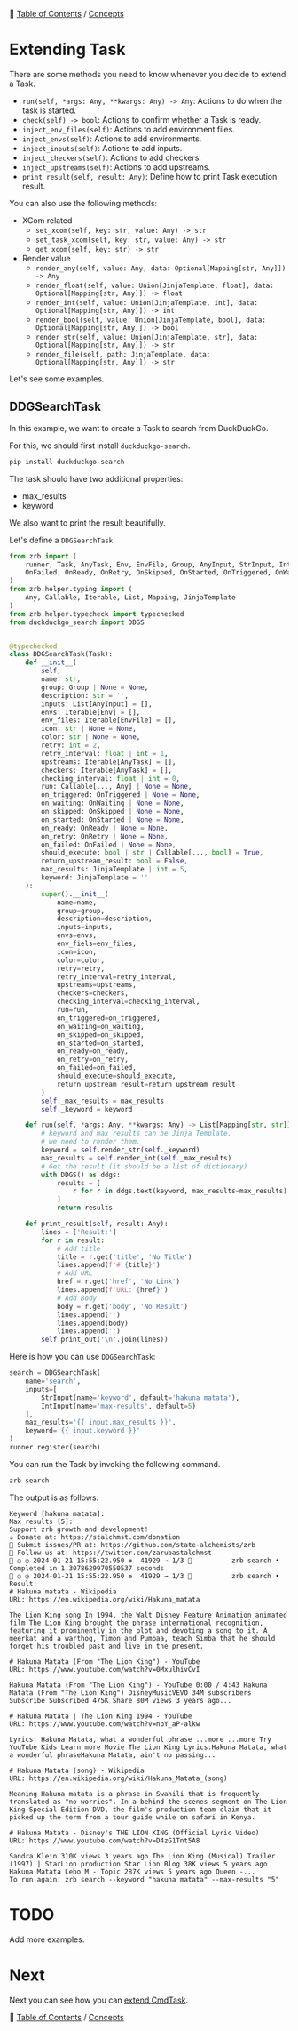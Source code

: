 🔖 [Table of Contents](../README.md) / [Concepts](README.md)

# Extending Task

There are some methods you need to know whenever you decide to extend a Task.

- `run(self, *args: Any, **kwargs: Any) -> Any`: Actions to do when the task is started.
- `check(self) -> bool`: Actions to confirm whether a Task is ready.
- `inject_env_files(self)`: Actions to add environment files.
- `inject_envs(self)`: Actions to add environments.
- `inject_inputs(self)`: Actions to add inputs.
- `inject_checkers(self)`: Actions to add checkers.
- `inject_upstreams(self)`: Actions to add upstreams.
- `print_result(self, result: Any)`: Define how to print Task execution result.

You can also use the following methods:

- XCom related
    - `set_xcom(self, key: str, value: Any) -> str`
    - `set_task_xcom(self, key: str, value: Any) -> str`
    - `get_xcom(self, key: str) -> str`
- Render value
    - `render_any(self, value: Any, data: Optional[Mapping[str, Any]]) -> Any`
    - `render_float(self, value: Union[JinjaTemplate, float], data: Optional[Mapping[str, Any]]) -> float`
    - `render_int(self, value: Union[JinjaTemplate, int], data: Optional[Mapping[str, Any]]) -> int`
    - `render_bool(self, value: Union[JinjaTemplate, bool], data: Optional[Mapping[str, Any]]) -> bool`
    - `render_str(self, value: Union[JinjaTemplate, str], data: Optional[Mapping[str, Any]]) -> str`
    - `render_file(self, path: JinjaTemplate, data: Optional[Mapping[str, Any]]) -> str`


Let's see some examples.

## DDGSearchTask

In this example, we want to create a Task to search from DuckDuckGo.

For this, we should first install `duckduckgo-search`.

```bash
pip install duckduckgo-search
```

The task should have two additional properties:

- max_results
- keyword

We also want to print the result beautifully.

Let's define a `DDGSearchTask`.

```python
from zrb import (
    runner, Task, AnyTask, Env, EnvFile, Group, AnyInput, StrInput, IntInput,
    OnFailed, OnReady, OnRetry, OnSkipped, OnStarted, OnTriggered, OnWaiting
)
from zrb.helper.typing import (
    Any, Callable, Iterable, List, Mapping, JinjaTemplate
)
from zrb.helper.typecheck import typechecked
from duckduckgo_search import DDGS


@typechecked
class DDGSearchTask(Task):
    def __init__(
        self,
        name: str,
        group: Group | None = None,
        description: str = '',
        inputs: List[AnyInput] = [],
        envs: Iterable[Env] = [],
        env_files: Iterable[EnvFile] = [],
        icon: str | None = None,
        color: str | None = None,
        retry: int = 2,
        retry_interval: float | int = 1,
        upstreams: Iterable[AnyTask] = [],
        checkers: Iterable[AnyTask] = [],
        checking_interval: float | int = 0,
        run: Callable[..., Any] | None = None,
        on_triggered: OnTriggered | None = None,
        on_waiting: OnWaiting | None = None,
        on_skipped: OnSkipped | None = None,
        on_started: OnStarted | None = None,
        on_ready: OnReady | None = None,
        on_retry: OnRetry | None = None,
        on_failed: OnFailed | None = None,
        should_execute: bool | str | Callable[..., bool] = True,
        return_upstream_result: bool = False,
        max_results: JinjaTemplate | int = 5,
        keyword: JinjaTemplate = ''
    ):
        super().__init__(
            name=name,
            group=group,
            description=description,
            inputs=inputs,
            envs=envs,
            env_fiels=env_files,
            icon=icon,
            color=color,
            retry=retry,
            retry_interval=retry_interval,
            upstreams=upstreams,
            checkers=checkers,
            checking_interval=checking_interval,
            run=run,
            on_triggered=on_triggered,
            on_waiting=on_waiting,
            on_skipped=on_skipped,
            on_started=on_started,
            on_ready=on_ready,
            on_retry=on_retry,
            on_failed=on_failed,
            should_execute=should_execute,
            return_upstream_result=return_upstream_result
        )
        self._max_results = max_results
        self._keyword = keyword

    def run(self, *args: Any, **kwargs: Any) -> List[Mapping[str, str]]:
        # keyword and max results can be Jinja Template,
        # we need to render them.
        keyword = self.render_str(self._keyword)
        max_results = self.render_int(self._max_results)
        # Get the result (it should be a list of dictionary)
        with DDGS() as ddgs:
            results = [
                r for r in ddgs.text(keyword, max_results=max_results)
            ]
            return results

    def print_result(self, result: Any):
        lines = ['Result:']
        for r in result:
            # Add title
            title = r.get('title', 'No Title')
            lines.append(f'# {title}')
            # Add URL
            href = r.get('href', 'No Link')
            lines.append(f'URL: {href}')
            # Add Body
            body = r.get('body', 'No Result')
            lines.append('')
            lines.append(body)
            lines.append('')
        self.print_out('\n'.join(lines))
```

Here is how you can use `DDGSearchTask`:

```python
search = DDGSearchTask(
    name='search',
    inputs=[
        StrInput(name='keyword', default='hakuna matata'),
        IntInput(name='max-results', default=5)
    ],
    max_results='{{ input.max_results }}',
    keyword='{{ input.keyword }}'
)
runner.register(search)
```

You can run the Task by invoking the following command.

```bash
zrb search
```

The output is as follows:

```
Keyword [hakuna matata]:
Max results [5]:
Support zrb growth and development!
☕ Donate at: https://stalchmst.com/donation
🐙 Submit issues/PR at: https://github.com/state-alchemists/zrb
🐤 Follow us at: https://twitter.com/zarubastalchmst
🤖 ○ ◷ 2024-01-21 15:55:22.950 ❁  41929 → 1/3 🐹          zrb search • Completed in 1.3078629970550537 seconds
🤖 ○ ◷ 2024-01-21 15:55:22.950 ❁  41929 → 1/3 🐹          zrb search • Result:
# Hakuna matata - Wikipedia
URL: https://en.wikipedia.org/wiki/Hakuna_matata

The Lion King song In 1994, the Walt Disney Feature Animation animated film The Lion King brought the phrase international recognition, featuring it prominently in the plot and devoting a song to it. A meerkat and a warthog, Timon and Pumbaa, teach Simba that he should forget his troubled past and live in the present.

# Hakuna Matata (From "The Lion King") - YouTube
URL: https://www.youtube.com/watch?v=0MxulhivCvI

Hakuna Matata (From "The Lion King") - YouTube 0:00 / 4:43 Hakuna Matata (From "The Lion King") DisneyMusicVEVO 34M subscribers Subscribe Subscribed 475K Share 80M views 3 years ago...

# Hakuna Matata | The Lion King 1994 - YouTube
URL: https://www.youtube.com/watch?v=nbY_aP-alkw

Lyrics: Hakuna Matata, what a wonderful phrase ...more ...more Try YouTube Kids Learn more Movie The Lion King Lyrics:Hakuna Matata, what a wonderful phraseHakuna Matata, ain't no passing...

# Hakuna Matata (song) - Wikipedia
URL: https://en.wikipedia.org/wiki/Hakuna_Matata_(song)

Meaning Hakuna matata is a phrase in Swahili that is frequently translated as "no worries". In a behind-the-scenes segment on The Lion King Special Edition DVD, the film's production team claim that it picked up the term from a tour guide while on safari in Kenya.

# Hakuna Matata - Disney's THE LION KING (Official Lyric Video)
URL: https://www.youtube.com/watch?v=D4zG1Tnt5A8

Sandra Klein 310K views 3 years ago The Lion King (Musical) Trailer (1997) | StarLion production Star Lion Blog 38K views 5 years ago Hakuna Matata Lebo M - Topic 287K views 5 years ago Queen -...
To run again: zrb search --keyword "hakuna matata" --max-results "5"
```

# TODO

Add more examples.

# Next

Next you can see how you can [extend CmdTask](extending-cmd-task.md).

🔖 [Table of Contents](../README.md) / [Concepts](README.md)
